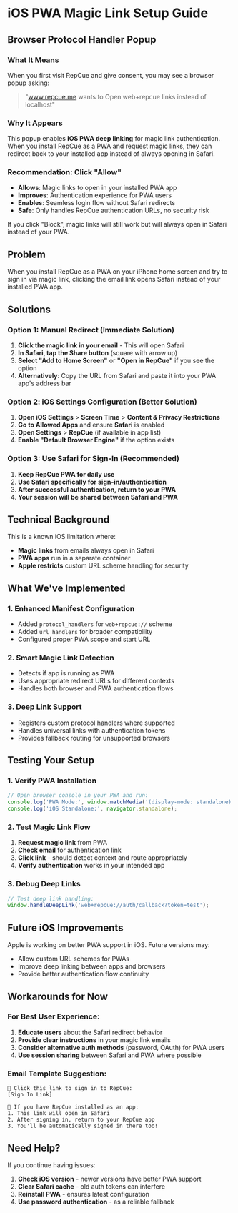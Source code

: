 # iOS PWA Magic Link Setup Guide

## Browser Protocol Handler Popup

### What It Means
When you first visit RepCue and give consent, you may see a browser popup asking:
> "www.repcue.me wants to Open web+repcue links instead of localhost"

### Why It Appears
This popup enables **iOS PWA deep linking** for magic link authentication. When you install RepCue as a PWA and request magic links, they can redirect back to your installed app instead of always opening in Safari.

### Recommendation: Click "Allow"
- **Allows**: Magic links to open in your installed PWA app
- **Improves**: Authentication experience for PWA users  
- **Enables**: Seamless login flow without Safari redirects
- **Safe**: Only handles RepCue authentication URLs, no security risk

If you click "Block", magic links will still work but will always open in Safari instead of your PWA.

## Problem
When you install RepCue as a PWA on your iPhone home screen and try to sign in via magic link, clicking the email link opens Safari instead of your installed PWA app.

## Solutions

### Option 1: Manual Redirect (Immediate Solution)
1. **Click the magic link in your email** - This will open Safari
2. **In Safari, tap the Share button** (square with arrow up)
3. **Select "Add to Home Screen"** or **"Open in RepCue"** if you see the option
4. **Alternatively**: Copy the URL from Safari and paste it into your PWA app's address bar

### Option 2: iOS Settings Configuration (Better Solution)
1. **Open iOS Settings** > **Screen Time** > **Content & Privacy Restrictions**
2. **Go to Allowed Apps** and ensure **Safari** is enabled
3. **Open Settings** > **RepCue** (if available in app list)
4. **Enable "Default Browser Engine"** if the option exists

### Option 3: Use Safari for Sign-In (Recommended)
1. **Keep RepCue PWA for daily use**
2. **Use Safari specifically for sign-in/authentication**
3. **After successful authentication, return to your PWA**
4. **Your session will be shared between Safari and PWA**

## Technical Background

This is a known iOS limitation where:
- **Magic links** from emails always open in Safari
- **PWA apps** run in a separate container
- **Apple restricts** custom URL scheme handling for security

## What We've Implemented

### 1. Enhanced Manifest Configuration
- Added `protocol_handlers` for `web+repcue://` scheme
- Added `url_handlers` for broader compatibility
- Configured proper PWA scope and start URL

### 2. Smart Magic Link Detection
- Detects if app is running as PWA
- Uses appropriate redirect URLs for different contexts
- Handles both browser and PWA authentication flows

### 3. Deep Link Support
- Registers custom protocol handlers where supported
- Handles universal links with authentication tokens
- Provides fallback routing for unsupported browsers

## Testing Your Setup

### 1. Verify PWA Installation
```javascript
// Open browser console in your PWA and run:
console.log('PWA Mode:', window.matchMedia('(display-mode: standalone)').matches);
console.log('iOS Standalone:', navigator.standalone);
```

### 2. Test Magic Link Flow
1. **Request magic link** from PWA
2. **Check email** for authentication link
3. **Click link** - should detect context and route appropriately
4. **Verify authentication** works in your intended app

### 3. Debug Deep Links
```javascript
// Test deep link handling:
window.handleDeepLink('web+repcue://auth/callback?token=test');
```

## Future iOS Improvements

Apple is working on better PWA support in iOS. Future versions may:
- Allow custom URL schemes for PWAs
- Improve deep linking between apps and browsers
- Provide better authentication flow continuity

## Workarounds for Now

### For Best User Experience:
1. **Educate users** about the Safari redirect behavior
2. **Provide clear instructions** in your magic link emails
3. **Consider alternative auth methods** (password, OAuth) for PWA users
4. **Use session sharing** between Safari and PWA where possible

### Email Template Suggestion:
```
🔗 Click this link to sign in to RepCue:
[Sign In Link]

📱 If you have RepCue installed as an app:
1. This link will open in Safari
2. After signing in, return to your RepCue app
3. You'll be automatically signed in there too!
```

## Need Help?

If you continue having issues:
1. **Check iOS version** - newer versions have better PWA support
2. **Clear Safari cache** - old auth tokens can interfere
3. **Reinstall PWA** - ensures latest configuration
4. **Use password authentication** - as a reliable fallback
